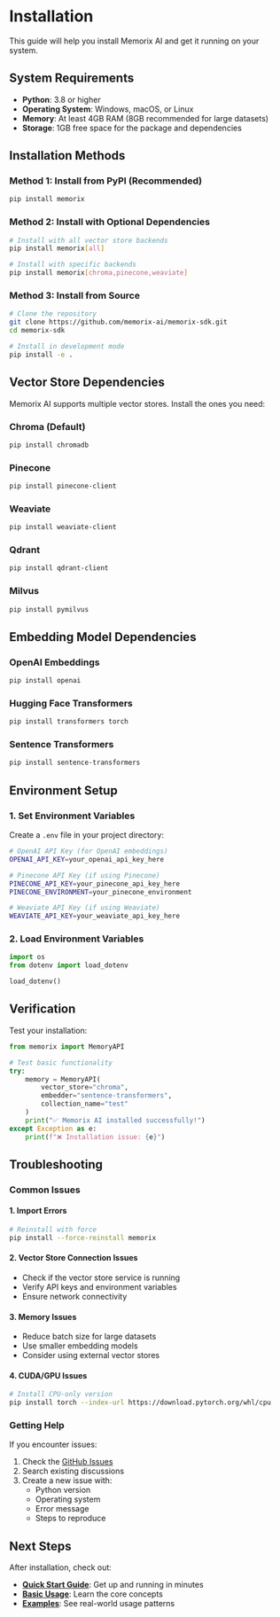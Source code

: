 # Installation

This guide will help you install Memorix AI and get it running on your system.

## System Requirements

- **Python**: 3.8 or higher
- **Operating System**: Windows, macOS, or Linux
- **Memory**: At least 4GB RAM (8GB recommended for large datasets)
- **Storage**: 1GB free space for the package and dependencies

## Installation Methods

### Method 1: Install from PyPI (Recommended)

```bash
pip install memorix
```

### Method 2: Install with Optional Dependencies

```bash
# Install with all vector store backends
pip install memorix[all]

# Install with specific backends
pip install memorix[chroma,pinecone,weaviate]
```

### Method 3: Install from Source

```bash
# Clone the repository
git clone https://github.com/memorix-ai/memorix-sdk.git
cd memorix-sdk

# Install in development mode
pip install -e .
```

## Vector Store Dependencies

Memorix AI supports multiple vector stores. Install the ones you need:

### Chroma (Default)
```bash
pip install chromadb
```

### Pinecone
```bash
pip install pinecone-client
```

### Weaviate
```bash
pip install weaviate-client
```

### Qdrant
```bash
pip install qdrant-client
```

### Milvus
```bash
pip install pymilvus
```

## Embedding Model Dependencies

### OpenAI Embeddings
```bash
pip install openai
```

### Hugging Face Transformers
```bash
pip install transformers torch
```

### Sentence Transformers
```bash
pip install sentence-transformers
```

## Environment Setup

### 1. Set Environment Variables

Create a `.env` file in your project directory:

```bash
# OpenAI API Key (for OpenAI embeddings)
OPENAI_API_KEY=your_openai_api_key_here

# Pinecone API Key (if using Pinecone)
PINECONE_API_KEY=your_pinecone_api_key_here
PINECONE_ENVIRONMENT=your_pinecone_environment

# Weaviate API Key (if using Weaviate)
WEAVIATE_API_KEY=your_weaviate_api_key_here
```

### 2. Load Environment Variables

```python
import os
from dotenv import load_dotenv

load_dotenv()
```

## Verification

Test your installation:

```python
from memorix import MemoryAPI

# Test basic functionality
try:
    memory = MemoryAPI(
        vector_store="chroma",
        embedder="sentence-transformers",
        collection_name="test"
    )
    print("✅ Memorix AI installed successfully!")
except Exception as e:
    print(f"❌ Installation issue: {e}")
```

## Troubleshooting

### Common Issues

#### 1. Import Errors
```bash
# Reinstall with force
pip install --force-reinstall memorix
```

#### 2. Vector Store Connection Issues
- Check if the vector store service is running
- Verify API keys and environment variables
- Ensure network connectivity

#### 3. Memory Issues
- Reduce batch size for large datasets
- Use smaller embedding models
- Consider using external vector stores

#### 4. CUDA/GPU Issues
```bash
# Install CPU-only version
pip install torch --index-url https://download.pytorch.org/whl/cpu
```

### Getting Help

If you encounter issues:

1. Check the [GitHub Issues](https://github.com/memorix-ai/memorix-sdk/issues)
2. Search existing discussions
3. Create a new issue with:
   - Python version
   - Operating system
   - Error message
   - Steps to reproduce

## Next Steps

After installation, check out:

- **[Quick Start Guide](quickstart.md)**: Get up and running in minutes
- **[Basic Usage](usage/basic.md)**: Learn the core concepts
- **[Examples](examples/basic.md)**: See real-world usage patterns 